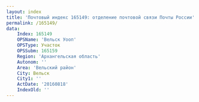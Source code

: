 ```yaml
---
layout: index
title: 'Почтовый индекс 165149: отделение почтовой связи Почты России'
permalink: /165149/
data:
    Index: 165149
    OPSName: 'Вельск Уооп'
    OPSType: Участок
    OPSSubm: 165159
    Region: 'Архангельская область'
    Autonom: ''
    Area: 'Вельский район'
    City: Вельск
    City1: ''
    ActDate: '20160818'
    IndexOld: ''
---
```

